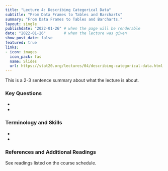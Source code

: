```yaml
---
title: "Lecture 4: Describing Categorical Data"
subtitle: "From Data Frames to Tables and Barcharts"
summary: "From Data Frames to Tables and Barcharts."
layout: single
publishdate: "2022-01-26" # when the page will be renderable
date: "2022-01-26"        # when the lecture was given
show_post_date: false
featured: true
links:
- icon: images
  icon_pack: fas
  name: Slides
  url: https://stat20.org/lectures/04/describing-categorical-data.html
---
```


This is a 2-3 sentence summary about what the lecture is about.

### Key Questions

- 
- 

### Terminology and Skills

- 
- 

### References and Additional Readings

See readings listed on the course schedule.
